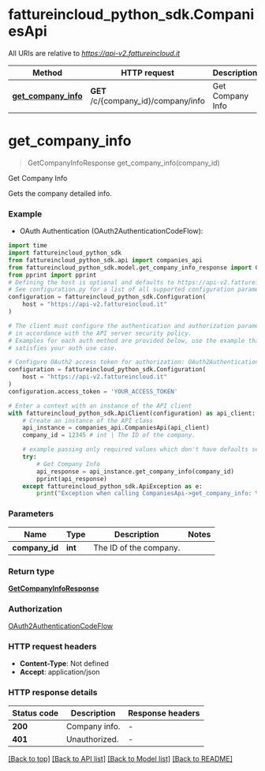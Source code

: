 # fattureincloud_python_sdk.CompaniesApi

All URIs are relative to *https://api-v2.fattureincloud.it*

Method | HTTP request | Description
------------- | ------------- | -------------
[**get_company_info**](CompaniesApi.md#get_company_info) | **GET** /c/{company_id}/company/info | Get Company Info


# **get_company_info**
> GetCompanyInfoResponse get_company_info(company_id)

Get Company Info

Gets the company detailed info.

### Example

* OAuth Authentication (OAuth2AuthenticationCodeFlow):

```python
import time
import fattureincloud_python_sdk
from fattureincloud_python_sdk.api import companies_api
from fattureincloud_python_sdk.model.get_company_info_response import GetCompanyInfoResponse
from pprint import pprint
# Defining the host is optional and defaults to https://api-v2.fattureincloud.it
# See configuration.py for a list of all supported configuration parameters.
configuration = fattureincloud_python_sdk.Configuration(
    host = "https://api-v2.fattureincloud.it"
)

# The client must configure the authentication and authorization parameters
# in accordance with the API server security policy.
# Examples for each auth method are provided below, use the example that
# satisfies your auth use case.

# Configure OAuth2 access token for authorization: OAuth2AuthenticationCodeFlow
configuration = fattureincloud_python_sdk.Configuration(
    host = "https://api-v2.fattureincloud.it"
)
configuration.access_token = 'YOUR_ACCESS_TOKEN'

# Enter a context with an instance of the API client
with fattureincloud_python_sdk.ApiClient(configuration) as api_client:
    # Create an instance of the API class
    api_instance = companies_api.CompaniesApi(api_client)
    company_id = 12345 # int | The ID of the company.

    # example passing only required values which don't have defaults set
    try:
        # Get Company Info
        api_response = api_instance.get_company_info(company_id)
        pprint(api_response)
    except fattureincloud_python_sdk.ApiException as e:
        print("Exception when calling CompaniesApi->get_company_info: %s\n" % e)
```


### Parameters

Name | Type | Description  | Notes
------------- | ------------- | ------------- | -------------
 **company_id** | **int**| The ID of the company. |

### Return type

[**GetCompanyInfoResponse**](GetCompanyInfoResponse.md)

### Authorization

[OAuth2AuthenticationCodeFlow](../README.md#OAuth2AuthenticationCodeFlow)

### HTTP request headers

 - **Content-Type**: Not defined
 - **Accept**: application/json


### HTTP response details

| Status code | Description | Response headers |
|-------------|-------------|------------------|
**200** | Company info. |  -  |
**401** | Unauthorized. |  -  |

[[Back to top]](#) [[Back to API list]](../README.md#documentation-for-api-endpoints) [[Back to Model list]](../README.md#documentation-for-models) [[Back to README]](../README.md)

